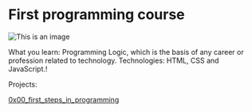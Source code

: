 # First programming course #

![This is an image](https://globalhumancon.com/wp-content/uploads/2022/09/HmmnotbadLetmethinkGIF.gif)

What you learn: Programming Logic, which is the basis of any career or profession related to technology. 
Technologies:  HTML, CSS and JavaScript.!

Projects:

[0x00_first_steps_in_programming](https://github.com/SilvanaJ90/alura_programmer_beginner/tree/main/0x00_first_steps_in_programming)
